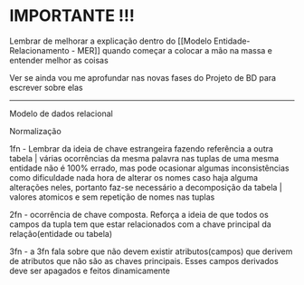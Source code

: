# IMPORTANTE !!! 

Lembrar de melhorar a explicação dentro do [[Modelo Entidade-Relacionamento - MER]] quando começar a colocar a mão na massa e entender melhor as coisas

Ver se ainda vou me aprofundar nas novas fases do Projeto de BD para escrever sobre elas

--- 

Modelo de dados relacional

Normalização

1fn - Lembrar da ideia de chave estrangeira fazendo referência a outra tabela | várias ocorrências da mesma palavra nas tuplas de uma mesma entidade não é 100% errado, mas pode ocasionar algumas inconsistências como dificuldade nada hora de alterar os nomes caso haja alguma alterações neles, portanto faz-se necessário a decomposição da tabela | valores atomicos e sem repetição de nomes nas tuplas

2fn - ocorrência de chave composta. Reforça a ideia de que todos os campos da tupla tem que estar relacionados com a chave principal da relação(entidade ou tabela) 

3fn - a 3fn fala sobre que não devem existir atributos(campos) que derivem de atributos que não são as chaves principais. Esses campos derivados deve ser apagados e feitos dinamicamente

